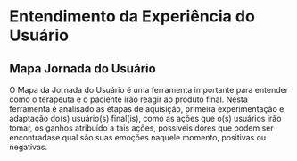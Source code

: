 # Entendimento da Experiência do Usuário

## Mapa Jornada do Usuário

O Mapa da Jornada do Usuário é uma ferramenta importante para entender como o terapeuta e o paciente irão reagir ao produto final. Nesta ferramenta é analisado as etapas de aquisição, primeira experimentação e adaptação do(s) usuário(s) final(is), como as ações que o(s) usuários irão tomar, os ganhos atribuído a tais ações, possíveis dores que podem ser encontradase qual são suas emoções naquele momento, positivas ou negativas.
